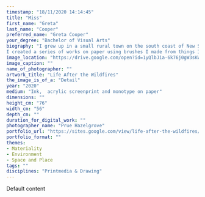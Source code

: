 ```yaml
---
timestamp: "18/11/2020 14:14:45"
title: "Miss"
first_name: "Greta"
last_name: "Cooper"
preferred_name: "Greta Cooper"
your_degree: "Bachelor of Visual Arts"
biography: "I grew up in a small rural town on the south coast of New South Wales. Moruya is surrounded by bushland on one side and the coastline on the other. It was one of the towns hit by the 2019/2020 summer bushfires, burning just meters from my home. Due to Covid-19 I spent time at home with my family. This time enabled me to sort through my feelings and emotions while immersing myself in the local bushland where I saw the bush regrow and regenerate. 
I created a series of works on paper using brushes I made from things I collected in the bush around the old overgrown Moruya tip. The works reflected my changing feelings, which began with grief and sadness and shifted to hope and happiness as I saw the bush come back to life. I walked everyday collecting objects and recording the sounds of birds and other wildlife."
image_location: "https://drive.google.com/open?id=1yQlbJia-6k76j0gW3sKWeXfkxg5R9Va-"
image_caption: ""
name_of_photographer: ""
artwork_title: "Life After the Wildfires"
the_image_is_of_a: "Detail"
year: "2020"
medium: "Ink,  acrylic screenprint and monotype on paper"
dimensions: ""
height_cm: "76"
width_cm: "56"
depth_cm: ""
duration_for_digital_work: ""
photographer_name: "Prue Hazelgrove"
portfolio_url: "https://sites.google.com/view/life-after-the-wildfires/home"
portfolio_format: ""
themes:
- Materiality
- Environment
- Space and Place
tags: ""
disciplines: "Printmedia & Drawing"
---
```


Default content